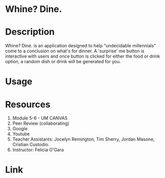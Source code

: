 # Whine? Dine.

# Description

Whine? Dine. is an application designed to help "undecidable millennials" come to a conclusion on what's for dinner. A 'surprise' me button is interactive with users and once button is clicked for either the food or drink option, a random dish or drink will be generated for you.

# Usage

# Resources

1. Module 5-6 - UM CANVAS
2. Peer Review (collaborating)
3. Google
4. Youtube
5. Teacher Assistants: Jocelyn Remington, Tim Sherry, Jordan Masone, Cristian Custodio.
6. Instructor: Felicia O'Gara

# Link
